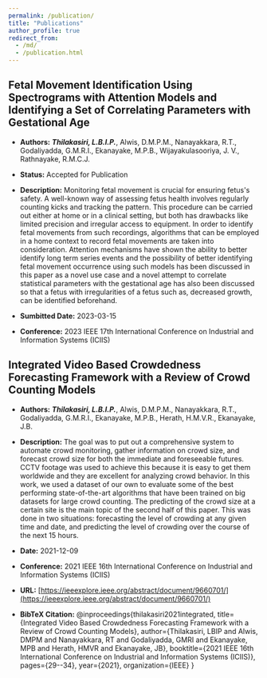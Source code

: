 ```yaml
---
permalink: /publication/
title: "Publications"
author_profile: true
redirect_from: 
  - /md/
  - /publication.html
---
```


## Fetal Movement Identification Using Spectrograms with Attention Models and Identifying a Set of Correlating Parameters with Gestational Age

* **Authors:** ***Thilakasiri, L.B.I.P.***, Alwis, D.M.P.M., Nanayakkara, R.T., Godaliyadda, G.M.R.I.,
Ekanayake, M.P.B., Wijayakulasooriya, J. V., Rathnayake, R.M.C.J.

* **Status:** Accepted for Publication

* **Description:** Monitoring fetal movement is crucial for ensuring fetus's safety. A well-known way of assessing fetus health involves regularly counting kicks and tracking the pattern. This procedure can be carried out either at home or in a clinical setting, but both has drawbacks like limited precision and irregular access to equipment. In order to identify fetal movements from such recordings, algorithms that can be employed in a home context to record fetal movements are taken into consideration. Attention mechanisms have shown the ability to better identify long term series events and the possibility of better identifying fetal movement occurrence using such models has been discussed in this paper as a novel use case and a novel attempt to correlate statistical parameters with the gestational age has also been discussed so that a fetus with irregularities of a fetus such as, decreased growth, can be identified beforehand.

* **Sumbitted Date:** 2023-03-15

* **Conference:** 2023 IEEE 17th International Conference on Industrial and Information Systems (ICIIS)

<!-- * **URL:** 'https://ieeexplore.ieee.org/abstract/document/9660701/'

* **BibTeX Citation:** @inproceedings{thilakasiri2021integrated,
  title={Integrated Video Based Crowdedness Forecasting Framework with a Review of Crowd Counting Models},
  author={Thilakasiri, LBIP and Alwis, DMPM and Nanayakkara, RT and Godaliyadda, GMRI and Ekanayake, MPB and Herath, HMVR and Ekanayake, JB},
  booktitle={2021 IEEE 16th International Conference on Industrial and Information Systems (ICIIS)},
  pages={29--34},
  year={2021},
  organization={IEEE}
} -->

## Integrated Video Based Crowdedness Forecasting Framework with a Review of Crowd Counting Models

* **Authors:** ***Thilakasiri, L.B.I.P.***, Alwis, D.M.P.M., Nanayakkara, R.T., Godaliyadda, G.M.R.I.,
Ekanayake, M.P.B., Herath, H.M.V.R., Ekanayake, J.B.

* **Description:** The goal was to put out a comprehensive system to automate crowd monitoring, gather information on crowd size, and forecast crowd size for both the immediate and foreseeable futures. CCTV footage was used to achieve this because it is easy to get them worldwide and they are excellent for analyzing crowd behavior. In this work, we used a dataset of our own to evaluate some of the best performing state-of-the-art algorithms that have been trained on big datasets for large crowd counting. The predicting of the crowd size at a certain site is the main topic of the second half of this paper. This was done in two situations: forecasting the level of crowding at any given time and date, and predicting the level of crowding over the course of the next 15 hours.

* **Date:** 2021-12-09

* **Conference:** 2021 IEEE 16th International Conference on Industrial and Information Systems (ICIIS)

* **URL:** [https://ieeexplore.ieee.org/abstract/document/9660701/](https://ieeexplore.ieee.org/abstract/document/9660701/)

* **BibTeX Citation:** @inproceedings{thilakasiri2021integrated,
  title={Integrated Video Based Crowdedness Forecasting Framework with a Review of Crowd Counting Models},
  author={Thilakasiri, LBIP and Alwis, DMPM and Nanayakkara, RT and Godaliyadda, GMRI and Ekanayake, MPB and Herath, HMVR and Ekanayake, JB},
  booktitle={2021 IEEE 16th International Conference on Industrial and Information Systems (ICIIS)},
  pages={29--34},
  year={2021},
  organization={IEEE}
}
